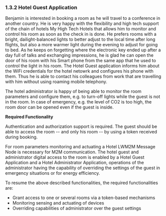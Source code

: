 ### 1.3.2 Hotel Guest Application

Benjamin is interested in booking a room as he will travel to a conference in another country. He is very happy with the flexibility and high tech support of the chain of hotels My High Tech Hotels that allows him to monitor and control his room as soon as the check in is done. He prefers rooms with a bright, dailight-balanced lights to better adjust to the local time after long flights, but also a more warmer light during the evening to adjust for going to bed. As he keeps on forgetting where the electronic key ended up after a day full of talks and exchanging impressions, he is glad he can open the door of his room with his Smart phone from the same app that he used to control the light in his room. The Hotel Guest application informs him about the WiFi credentials for the hotel netowrk and configures his phone with them. Thus he is able to contact his colleagues from work that are travelling with him without using roaming mobile telephony. 

The hotel administrator is happy of being able to monitor the room parameters and configure them, e.g. to turn-off lights while the guest is not in the room. In case of emergency, e.g. the level of CO2 is too high, the room door can be opened even if the guest is inside.

**Required Functionality**

Authentication and authorization support is required. The guest should be able to access the room -- and only his room -- by using a token received during booking. 

For room parameters monitoring and actuating a Hotel LWM2M Message Node is necessary for M2M communication.
The hotel guest and administrator digital access to the room is enabled by a Hotel Guest Application and a Hotel Administrator Application, operations of the administrator having the capability of overriding the settings of the guest in emergency situations or for energy efficiency. 

To resume the above described functionalities, the required functionalities are:
  * Grant access to one or several rooms via a token-based mechanisms
  * Monitoring sensing and actuating of devices
  * Overriding capabilities of administrator over the guest settings 
